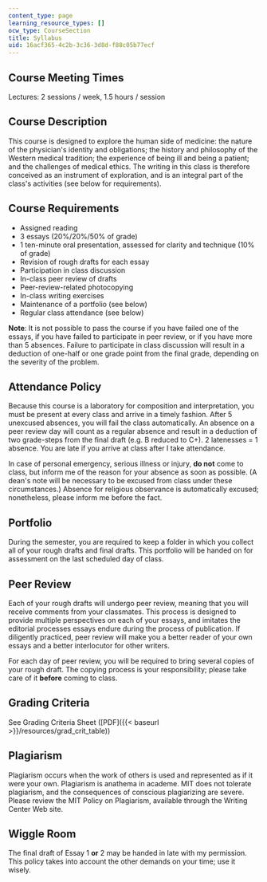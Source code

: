 ```yaml
---
content_type: page
learning_resource_types: []
ocw_type: CourseSection
title: Syllabus
uid: 16acf365-4c2b-3c36-3d8d-f88c05b77ecf
---
```


Course Meeting Times
--------------------

Lectures: 2 sessions / week, 1.5 hours / session

Course Description
------------------

This course is designed to explore the human side of medicine: the nature of the physician's identity and obligations; the history and philosophy of the Western medical tradition; the experience of being ill and being a patient; and the challenges of medical ethics. The writing in this class is therefore conceived as an instrument of exploration, and is an integral part of the class's activities (see below for requirements).

Course Requirements
-------------------

*   Assigned reading
*   3 essays (20%/20%/50% of grade)
*   1 ten-minute oral presentation, assessed for clarity and technique (10% of grade)
*   Revision of rough drafts for each essay
*   Participation in class discussion
*   In-class peer review of drafts
*   Peer-review-related photocopying
*   In-class writing exercises
*   Maintenance of a portfolio (see below)
*   Regular class attendance (see below)

**Note**: It is not possible to pass the course if you have failed one of the essays, if you have failed to participate in peer review, or if you have more than 5 absences. Failure to participate in class discussion will result in a deduction of one-half or one grade point from the final grade, depending on the severity of the problem.

Attendance Policy
-----------------

Because this course is a laboratory for composition and interpretation, you must be present at every class and arrive in a timely fashion. After 5 unexcused absences, you will fail the class automatically. An absence on a peer review day will count as a regular absence and result in a deduction of two grade-steps from the final draft (e.g. B reduced to C+). 2 latenesses = 1 absence. You are late if you arrive at class after I take attendance.

In case of personal emergency, serious illness or injury, **do not** come to class, but inform me of the reason for your absence as soon as possible. (A dean's note will be necessary to be excused from class under these circumstances.) Absence for religious observance is automatically excused; nonetheless, please inform me before the fact.

Portfolio
---------

During the semester, you are required to keep a folder in which you collect all of your rough drafts and final drafts. This portfolio will be handed on for assessment on the last scheduled day of class.

Peer Review
-----------

Each of your rough drafts will undergo peer review, meaning that you will receive comments from your classmates. This process is designed to provide multiple perspectives on each of your essays, and imitates the editorial processes essays endure during the process of publication. If diligently practiced, peer review will make you a better reader of your own essays and a better interlocutor for other writers.

For each day of peer review, you will be required to bring several copies of your rough draft. The copying process is your responsibility; please take care of it **before** coming to class.

Grading Criteria
----------------

See Grading Criteria Sheet ([PDF]({{< baseurl >}}/resources/grad_crit_table))

Plagiarism
----------

Plagiarism occurs when the work of others is used and represented as if it were your own. Plagiarism is anathema in academe. MIT does not tolerate plagiarism, and the consequences of conscious plagiarizing are severe. Please review the MIT Policy on Plagiarism, available through the Writing Center Web site.

Wiggle Room
-----------

The final draft of Essay 1 **or** 2 may be handed in late with my permission. This policy takes into account the other demands on your time; use it wisely.